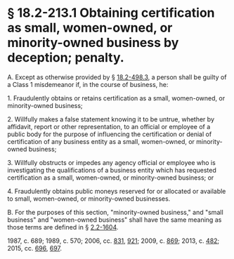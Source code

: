 # § 18.2-213.1 Obtaining certification as small, women-owned, or minority-owned business by deception; penalty.

<p>A. Except as otherwise provided by § <a href='http://law.lis.virginia.gov/vacode/18.2-498.3/'>18.2-498.3</a>, a person shall be guilty of a Class 1 misdemeanor if, in the course of business, he:</p><p>1. Fraudulently obtains or retains certification as a small, women-owned, or minority-owned business;</p><p>2. Willfully makes a false statement knowing it to be untrue, whether by affidavit, report or other representation, to an official or employee of a public body for the purpose of influencing the certification or denial of certification of any business entity as a small, women-owned, or minority-owned business;</p><p>3. Willfully obstructs or impedes any agency official or employee who is investigating the qualifications of a business entity which has requested certification as a small, women-owned, or minority-owned business; or</p><p>4. Fraudulently obtains public moneys reserved for or allocated or available to small, women-owned, or minority-owned businesses.</p><p>B. For the purposes of this section, "minority-owned business," and "small business" and "women-owned business" shall have the same meaning as those terms are defined in § <a href='http://law.lis.virginia.gov/vacode/2.2-1604/'>2.2-1604</a>.</p><p>1987, c. 689; 1989, c. 570; 2006, cc. <a href='http://lis.virginia.gov/cgi-bin/legp604.exe?061+ful+CHAP0831'>831</a>, <a href='http://lis.virginia.gov/cgi-bin/legp604.exe?061+ful+CHAP0921'>921</a>; 2009, c. <a href='http://lis.virginia.gov/cgi-bin/legp604.exe?091+ful+CHAP0869'>869</a>; 2013, c. <a href='http://lis.virginia.gov/cgi-bin/legp604.exe?131+ful+CHAP0482'>482</a>; 2015, cc. <a href='http://lis.virginia.gov/cgi-bin/legp604.exe?151+ful+CHAP0696'>696</a>, <a href='http://lis.virginia.gov/cgi-bin/legp604.exe?151+ful+CHAP0697'>697</a>.</p>
